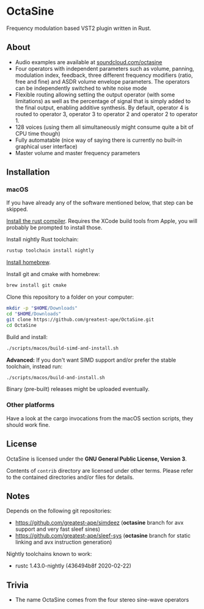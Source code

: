 # OctaSine

Frequency modulation based VST2 plugin written in Rust. 

## About

* Audio examples are available at [soundcloud.com/octasine](https://soundcloud.com/octasine)
* Four operators with independent parameters such as volume, panning,
  modulation index, feedback, three different frequency modifiers (ratio, free
  and fine) and ASDR volume envelope parameters. The operators can be
  independently switched to white noise mode
* Flexible routing allowing setting the output operator (with some
  limitations) as well as the percentage of signal that is simply added to the
  final output, enabling additive synthesis. By default, operator 4 is routed
  to operator 3, operator 3 to operator 2 and operator 2 to operator 1.
* 128 voices (using them all simultaneously might consume quite a bit
  of CPU time though)
* Fully automatable (nice way of saying there is currently no built-in
  graphical user interface)
* Master volume and master frequency parameters


## Installation

### macOS

If you have already any of the software mentioned below, that step can be skipped.

[Install the rust compiler](https://rustup.rs/). Requires the XCode build tools from Apple, you will probably be prompted to install those.

Install nightly Rust toolchain:

```sh
rustup toolchain install nightly
```

[Install homebrew](https://brew.sh).

Install git and cmake with homebrew:

```sh
brew install git cmake
```

Clone this repository to a folder on your computer:

```sh
mkdir -p "$HOME/Downloads"
cd "$HOME/Downloads"
git clone https://github.com/greatest-ape/OctaSine.git
cd OctaSine
```

Build and install:

```sh
./scripts/macos/build-simd-and-install.sh
```

__Advanced:__ If you don't want SIMD support and/or prefer the stable toolchain, instead run:

```sh
./scripts/macos/build-and-install.sh
```

Binary (pre-built) releases might be uploaded eventually.

### Other platforms

Have a look at the cargo invocations from the macOS section scripts, they
should work fine.

## License

OctaSine is licensed under the __GNU General Public License, Version 3__.

Contents of `contrib` directory are licensed under other terms. Please
refer to the contained directories and/or files for details.

## Notes

Depends on the following git repositories:

  * https://github.com/greatest-ape/simdeez (__octasine__ branch for avx support and very fast sleef sines)
  * https://github.com/greatest-ape/sleef-sys (__octasine__ branch for static linking and avx instruction generation)

Nightly toolchains known to work:

  * rustc 1.43.0-nightly (436494b8f 2020-02-22)

## Trivia

* The name OctaSine comes from the four stereo sine-wave operators
